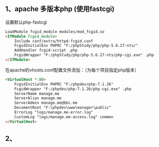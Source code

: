 1、apache 多版本php (使用fastcgi)
----------------

设置默认php-fastcgi        
```html
LoadModule fcgid_module modules/mod_fcgid.so        
<IfModule fcgid_module>        
    Include conf/extra/httpd-fcgid.conf        
    FcgidInitialEnv PHPRC "F:/phpStudy/php/php-5.6.27-nts/"        
    AddHandler fcgid-script .php        
    FcgidWrapper "F:/phpStudy/php/php-5.6.27-nts/php-cgi.exe" .php        
</IfModule>       
```

在apache的vhosts.conf配置文件添加：（为每个项目指定php版本）
```html
<VirtualHost *:80>        
    FcgidInitialEnv PHPRC "F:/phpdev/php-7.1.26"        
    FcgidWrapper "F:/phpdev/php-7.1.26/php-cgi.exe" .php        
    ServerName manage.me        
    ServerAlias manage.me        
    ServerAdmin manage.me@bbc.me        
    DocumentRoot "F:\phpdev\www\manager\public"        
    ErrorLog "logs/manage.me-error.log"        
    CustomLog "logs/manage.me-access.log" common        
</VirtualHost>
```

2、
----------------
